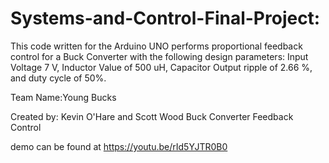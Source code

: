 # Systems-and-Control-Final-Project: 

This code written for the Arduino UNO performs proportional feedback control for a Buck Converter with the following design parameters: Input Voltage 7 V, Inductor Value of 500 uH, Capacitor Output ripple of 2.66 %, and duty cycle of 50%.

Team Name:Young Bucks

Created by: Kevin O'Hare and Scott Wood
Buck Converter Feedback Control

demo can be found at https://youtu.be/rId5YJTR0B0

